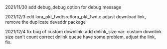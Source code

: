 2021/11/30
add debug_debug option for debug message

2021/12/3
edit lora_pkt_fwd/src/lora_pkt_fwd.c 
adjust download link, remove the duplicate devaddr package

2021/12/4
fix bug of custom downlink:
add dnlink_size var: custom downlink size can't count correct 
dnlink queue have some problem, adjust the link, fix.
